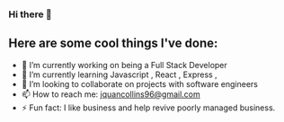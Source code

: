 ### Hi there 👋



## Here are some cool things I've done:

- 🔭 I’m currently working on being a Full Stack Developer
- 🌱 I’m currently learning Javascript , React , Express ,
- 👯 I’m looking to collaborate on projects with software engineers
- 📫 How to reach me: jquancollins96@gmail.com
- ⚡ Fun fact: I like business and help revive poorly managed business.
